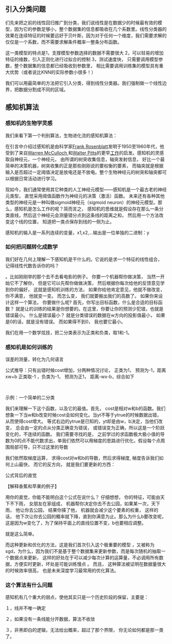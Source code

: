 ## 引入分类问题





们先来把之前的线性回归推广到分类，我们说线性是在数据少的时候最有效的模型，因为它的参数足够小，整个数据集的信息都吸收在几个系数里。线性分类器的效果在连续特征的时候要远好于贝叶斯，因为对于任何一个维度，我们需要求解的仅仅是一个系数，而不需要求解条件概率一整条分布函数。　

 

这一类模型的特点是1，支撑模型参数选择的数据不需要很大  2，可以轻易的增加特征的维数，引入正则化进行过拟合的控制  3，测试速度快， 只需要调用模型参数，整个数据集的信息都已经吸收到参数里， 相比需要调用训练集的模型具有重大优势（或者说比KNN的实际参数小很多！）

 

我们可以用最简单的方法把它引入分类，得到线性分类器。我们强制做一个线性边界，把数据分割成不同的区域。 



## 感知机算法



### 感知机的生物学灵感



我们来看下第一个判别算法，生物进化流的感知机算法： 

在引言中介绍过感知机是由科学家[Frank Rosenblatt](https://en.wikipedia.org/wiki/Frank_Rosenblatt)发明于1950至1960年代，他受到了来自[Warren McCulloch ](http://en.wikipedia.org/wiki/Warren_McCulloch)和[Walter Pitts](http://en.wikipedia.org/wiki/Walter_Pitts)的更早[工作](http://scholar.google.ca/scholar?cluster=4035975255085082870)的启发。感知机的灵感取自神经元，一个神经元， 由所谓的树突收集信息，轴突发射信息， 好比一个最简单的决策机器，树突收集的正是那些刚刚说的要权衡的要素， 而轴突就是根据输入是否超过一定阈值决定是放电还是不放电。整个生物神经元的树突和轴突都可以根据日常活动进行学习。 

现如今，我们通常使用其它种类的人工神经元模型——感知机是一个最古老的神经元类型， 直觉采用阈值函数作为神经元的决策（激活）函数。 未来还有各种其他类型的神经元是一种叫做sigmoid神经元（sigmoid neuron）的神经元模型。那么，感知机是怎么工作的呢？简而言之， 感知机的思维就是假设存在那么一条分类直线，然后这个神经元会测量错分点到这条线的距离之和， 然后用一个方法改变这个线的位置， 知道把一类点保存到线的一侧为止。 

感知机的输入是一系列连续的变量，x1,x2,…输出是一位单独的二进制：y 

### 如何把问题转化成数学 



我们好在几何上理解一下感知机是干什么的。它说的是求一个特征的线性组合， 记得线性代数告诉你的吗？

。比如刚刚举的那个去不去看电影的例子。 你要一个机器帮你做决策， 当然一开始它不了解你， 但是它可以先帮你做做决策， 然后根据你每次给他的反馈意见学到你的偏好， 这就是感知机训练的方法， 如果你给他肯定意见，他就不做改变， 你不满意， 他就变一变。 而怎么变， 我们就要搬出我们的高数了。 如果你来设计这样一个算法， 你要做什么呢?  首先，你写出目标函数，什么是合适的目标函数？ 就是让的训练的结果是你想要的。在这里，你要让你的预测少犯错，也就是错误最小。 什么是错误最小？ 就是分类错误的数据在w方向的投影值最小， 如果是0的话，就是没有错误。 而如果得不到0， 我也要它最小。

我们在用一个数学炫技，把二分类表示为正类和负类，取1和-1。 



### 感知机是如何训练的



误差的测量，转化为几何语言



公式推导：只有出错时候cost增加，分两种情况讨论， 正类为1， 预测为-1，距离xw+b 正类取-1 ，负类为-1， 预测为正1， 距离-wx-b，综合如下

​                              

示例：一个简单的二分类 

我们来理解一下这个函数，以及它的最值。首先， cost是相对w和b的函数。我们想象一下当w和b改变时候cost会如何变化。当yt不等于ytrue的时候数据出错， 从而使得cost增大。 等式右边的ytrue是已知的，yt却是由w，b决定，当他们改变， 总会由一定的点从分类正确变为错误， 或错误变为正确，所以这是一个阶跃变化的，不连续的函数。 我们需要寻找的是， 之前学过的求函数极大极小值的导数为0的点不能代数求出，单我们依然可以用梯度的思路进行优化，假设每个点周围局部可导，只不过这里的导数

我们依然取梯度运算， 求得cost对w和b的导数，然后求得梯度, 梯度告诉我们如何上山最快， 而它的反方向， 就是我们要更新的方西：

 

 

公式背后的直觉 

 【解释香蕉和苹果的例子】

用你的直觉，你能不能明白这个公式在说什么？ 仔细想想， 你的特征，可能由天下不下雨， 女朋友在家组成， 机器帮你决定你去不去公园，如果某一次，天下雨， 他让你去公园， 结果你揍了他， 机器就会减少这个要素的权重， 这样的话， 他下次让你去公园的概率就下降，直到你满意为止。那么为什么b要改变呢， 这是因为w变化了，为了保持平面上的直线位置不变，b也要相应调整。

就是这么简单。 

 

而这种更新和优化的方法，这是我们首次引入这个极重要的模型 ，又被称为sgd，为什么，因为我们不是基于整个数据集来更新参数，而是每次随机的抽取一个数据点来更新， 这样的好处在于可以减少每次计算的运算量，不必调用所有数据，方便实时更新，坏处是可能训练慢点 。 而且， 这种算法被证明在数据量很大的时候效率很高， 也是未来深度学习最常用的优化算法。



### 这个算法有什么问题





感知机有几个重大的弱点，使他其实只是一个历史阶段的保留，主要是：

１，线并不唯一确定

２，如果没有一条线能分开数据，算法不收敛

３，非黑即白的逻辑，无法给出概率，超过了那个界限， 你无论如何都是那一类了。  